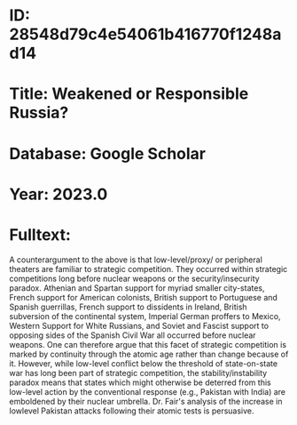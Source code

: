 # ID: 28548d79c4e54061b416770f1248ad14
# Title: Weakened or Responsible Russia?
# Database: Google Scholar
# Year: 2023.0
# Fulltext:
A counterargument to the above is that low-level/proxy/ or peripheral theaters are familiar to strategic competition.
They occurred within strategic competitions long before nuclear weapons or the security/insecurity paradox.
Athenian and Spartan support for myriad smaller city-states, French support for American colonists, British support to Portuguese and Spanish guerrillas, French support to dissidents in Ireland, British subversion of the continental system, Imperial German proffers to Mexico, Western Support for White Russians, and Soviet and Fascist support to opposing sides of the Spanish Civil War all occurred before nuclear weapons.
One can therefore argue that this facet of strategic competition is marked by continuity through the atomic age rather than change because of it.
However, while low-level conflict below the threshold of state-on-state war has long been part of strategic competition, the stability/instability paradox means that states which might otherwise be deterred from this low-level action by the conventional response (e.g., Pakistan with India) are emboldened by their nuclear umbrella.
Dr. Fair's analysis of the increase in lowlevel Pakistan attacks following their atomic tests is persuasive.